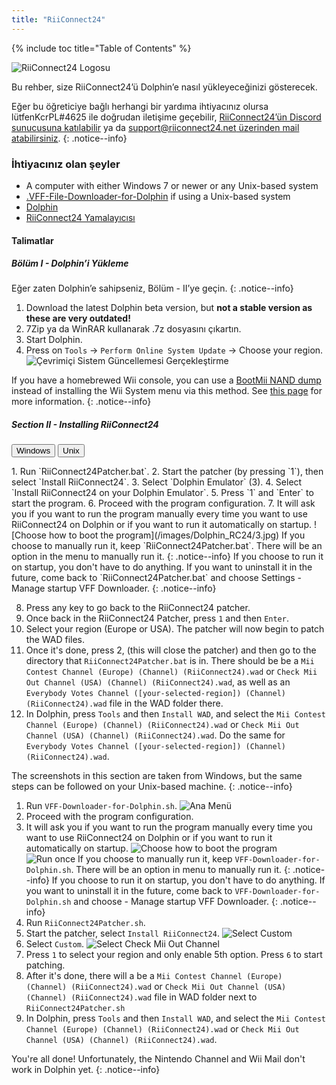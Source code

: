 ```yaml
---
title: "RiiConnect24"
---
```


{% include toc title="Table of Contents" %}

![RiiConnect24 Logosu](/images/WiiRC24Logo.jpg)

Bu rehber, size RiiConnect24’ü Dolphin’e nasıl yükleyeceğinizi gösterecek.

Eğer bu öğreticiye bağlı herhangi bir yardıma ihtiyacınız olursa lütfenKcrPL#4625 ile doğrudan iletişime geçebilir, [RiiConnect24’ün Discord sunucusuna katılabilir](https://discord.gg/rc24) ya da [support@riiconnect24.net üzerinden mail atabilirsiniz](mailto:support@riiconnect24.net).
{: .notice--info}

### İhtiyacınız olan şeyler

* A computer with either Windows 7 or newer or any Unix-based system
* [.VFF-File-Downloader-for-Dolphin](https://github.com/RiiConnect24/.VFF-File-Downloader-for-Dolphin/releases) if using a Unix-based system
* [Dolphin](https://dolphin-emu.org/download/)
* [RiiConnect24 Yamalayıcısı](https://github.com/RiiConnect24/RiiConnect24-Patcher/releases)

#### Talimatlar

##### Bölüm I - Dolphin’i Yükleme

Eğer zaten Dolphin’e sahipseniz, Bölüm - II’ye geçin.
{: .notice--info}

1. Download the latest Dolphin beta version, but **not a stable version as these are very outdated!**
2. 7Zip ya da WinRAR kullanarak .7z dosyasını çıkartın.
3. Start Dolphin.
4. Press on `Tools` -> `Perform Online System Update` -> Choose your region. ![Çevrimiçi Sistem Güncellemesi Gerçekleştirme](/images/Dolphin_RC24/1.jpg)

If you have a homebrewed Wii console, you can use a [BootMii NAND dump](bootmii) instead of installing the Wii System menu via this method. See [this page](https://wiki.dolphin-emu.org/index.php?title=NAND_Usage_Guide) for more information.
{: .notice--info}

##### Section II - Installing RiiConnect24

<button class="tablinks btn btn--large btn--primary" id="defaultOpen" onclick="openTab(event, 'windows')">Windows</button>
<button class="tablinks btn btn--large btn--info" onclick="openTab(event, 'unix')">Unix</button>

<div id="windows" class="blanktabcontent" markdown="1">
1. Run `RiiConnect24Patcher.bat`.
2. Start the patcher (by pressing `1`), then select `Install RiiConnect24`.
3. Select `Dolphin Emulator` (3).
4. Select `Install RiiConnect24 on your Dolphin Emulator`.
5. Press `1` and `Enter` to start the program.
6. Proceed with the program configuration.
7. It will ask you if you want to run the program manually every time you want to use RiiConnect24 on Dolphin or if you want to run it automatically on startup. ![Choose how to boot the program](/images/Dolphin_RC24/3.jpg)
If you choose to manually run it, keep `RiiConnect24Patcher.bat`. There will be an option in the menu to manually run it.
{: .notice--info}
If you choose to run it on startup, you don't have to do anything. If you want to uninstall it in the future, come back to `RiiConnect24Patcher.bat` and choose Settings - Manage startup VFF Downloader.
{: .notice--info}

8. Press any key to go back to the RiiConnect24 patcher.
9. Once back in the RiiConnect24 Patcher, press `1` and then `Enter`.
10. Select your region (Europe or USA). The patcher will now begin to patch the WAD files.
11. Once it's done, press 2, (this will close the patcher) and then go to the directory that `RiiConnect24Patcher.bat` is in. There should be be a `Mii Contest Channel (Europe) (Channel) (RiiConnect24).wad` or `Check Mii Out Channel (USA) (Channel) (RiiConnect24).wad`, as well as an `Everybody Votes Channel ([your-selected-region]) (Channel) (RiiConnect24).wad` file in the WAD folder there.
12. In Dolphin, press `Tools` and then `Install WAD`, and select the `Mii Contest Channel (Europe) (Channel) (RiiConnect24).wad` or `Check Mii Out Channel (USA) (Channel) (RiiConnect24).wad`. Do the same for `Everybody Votes Channel ([your-selected-region]) (Channel) (RiiConnect24).wad`.
</div>

<div id="unix" class="blanktabcontent" markdown="1">
The screenshots in this section are taken from Windows, but the same steps can be followed on your Unix-based machine.
{: .notice--info}

1. Run `VFF-Downloader-for-Dolphin.sh`. ![Ana Menü](/images/Dolphin_RC24/2.jpg)
3. Proceed with the program configuration.
4. It will ask you if you want to run the program manually every time you want to use RiiConnect24 on Dolphin or if you want to run it automatically on startup. ![Choose how to boot the program](/images/Dolphin_RC24/3.jpg)
![Run once](/images/Dolphin_RC24/4.jpg)
If you choose to manually run it, keep `VFF-Downloader-for-Dolphin.sh`. There will be an option in menu to manually run it.
{: .notice--info}
If you choose to run it on startup, you don't have to do anything. If you want to uninstall it in the future, come back to `VFF-Downloader-for-Dolphin.sh` and choose - Manage startup VFF Downloader.
{: .notice--info}
5. Run `RiiConnect24Patcher.sh`.
6. Start the patcher, select `Install RiiConnect24`. ![Select Custom](/images/Dolphin_RC24/5.jpg)
7. Select `Custom`. ![Select Check Mii Out Channel](/images/Dolphin_RC24/6.jpg)
8. Press `1` to select your region and only enable 5th option. Press `6` to start patching.
9. After it's done, there will a be a `Mii Contest Channel (Europe) (Channel) (RiiConnect24).wad` or `Check Mii Out Channel (USA) (Channel) (RiiConnect24).wad` file in WAD folder next to `RiiConnect24Patcher.sh`
10. In Dolphin, press `Tools` and then `Install WAD`, and select the `Mii Contest Channel (Europe) (Channel) (RiiConnect24).wad` or `Check Mii Out Channel (USA) (Channel) (RiiConnect24).wad`.
</div>

You're all done! Unfortunately, the Nintendo Channel and Wii Mail don't work in Dolphin yet.
{: .notice--info}

<script>
    let tabcontent = document.getElementsByClassName("blanktabcontent");
    let tablinks = document.getElementsByClassName("tablinks");

    function openTab(evt, tabName) {
        let element;

        for (element of tabcontent) {
            element.style.display = "none";
        }

        for (element of tablinks) {
            element.className = element.className.replace("btn--primary", "btn--info");
            if (!element.className.includes('btn--info'))
                element.className += " btn--info";
        }

        document.getElementById(tabName).style.display = "block";
        evt.currentTarget.className = evt.currentTarget.className.replace("btn--info", "btn--primary");
    }

    // Get the element with id="defaultOpen" and click on it
    document.getElementById("defaultOpen").click();
</script>
